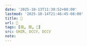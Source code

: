 ```yaml
---
date: '2025-10-13T11:30:52+08:00'
lastmod: '2025-10-14T21:46:45-08:00'
title: 󰧛
url: 󰧛
tags: [腐, 腐, 𦟟]
src: GHZR, DCCV, DCCV
note:
---
```

